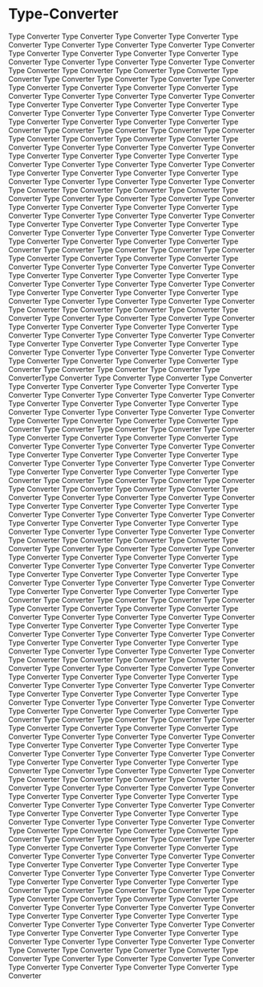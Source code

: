 # Type-Converter
Type Converter Type Converter Type Converter Type Converter Type Converter Type Converter Type Converter Type Converter Type Converter Type Converter Type Converter Type Converter Type Converter Type Converter Type Converter Type Converter Type Converter Type Converter Type Converter Type Converter Type Converter Type Converter Type Converter Type Converter Type Converter Type Converter Type Converter Type Converter Type Converter Type Converter Type Converter Type Converter Type Converter Type Converter Type Converter Type Converter Type Converter Type Converter Type Converter Type Converter Type Converter Type Converter Type Converter Type Converter Type Converter Type Converter Type Converter Type Converter Type Converter Type Converter Type Converter Type Converter Type Converter Type Converter Type Converter Type Converter Type Converter Type Converter Type Converter Type Converter Type Converter Type Converter Type Converter Type Converter Type Converter Type Converter Type Converter Type Converter Type Converter Type Converter Type Converter Type Converter Type Converter Type Converter Type Converter Type Converter Type Converter Type Converter Type Converter Type Converter Type Converter Type Converter Type Converter Type Converter Type Converter Type Converter Type Converter Type Converter Type Converter Type Converter Type Converter Type Converter Type Converter Type Converter Type Converter Type Converter Type Converter Type Converter Type Converter Type Converter Type Converter Type Converter Type Converter Type Converter Type Converter Type Converter Type Converter Type Converter Type Converter Type Converter Type Converter Type Converter Type Converter Type Converter Type Converter Type Converter Type Converter Type Converter Type Converter Type Converter Type Converter Type Converter Type Converter Type Converter Type Converter Type Converter Type Converter Type Converter Type Converter Type Converter Type Converter Type Converter Type Converter Type Converter Type Converter Type Converter Type Converter Type Converter Type Converter Type Converter Type Converter Type Converter Type Converter Type Converter Type Converter Type Converter Type Converter Type Converter Type Converter Type Converter Type Converter Type Converter Type Converter Type Converter Type Converter Type Converter Type Converter Type Converter Type Converter Type Converter Type Converter Type Converter Type Converter Type Converter Type Converter Type Converter Type Converter Type Converter Type Converter Type Converter Type Converter Type Converter Type Converter Type Converter Type Converter Type Converter Type Converter Type Converter Type Converter Type ConverterType Converter Type Converter Type Converter Type Converter Type Converter Type Converter Type Converter Type Converter Type Converter Type Converter Type Converter Type Converter Type Converter Type Converter Type Converter Type Converter Type Converter Type Converter Type Converter Type Converter Type Converter Type Converter Type Converter Type Converter Type Converter Type Converter Type Converter Type Converter Type Converter Type Converter Type Converter Type Converter Type Converter Type Converter Type Converter Type Converter Type Converter Type Converter Type Converter Type Converter Type Converter Type Converter Type Converter Type Converter Type Converter Type Converter Type Converter Type Converter Type Converter Type Converter Type Converter Type Converter Type Converter Type Converter Type Converter Type Converter Type Converter Type Converter Type Converter Type Converter Type Converter Type Converter Type Converter Type Converter Type Converter Type Converter Type Converter Type Converter Type Converter Type Converter Type Converter Type Converter Type Converter Type Converter Type Converter Type Converter Type Converter Type Converter Type Converter Type Converter Type Converter Type Converter Type Converter Type Converter Type Converter Type Converter Type Converter Type Converter Type Converter Type Converter Type Converter Type Converter Type Converter Type Converter Type Converter Type Converter Type Converter Type Converter Type Converter Type Converter Type Converter Type Converter Type Converter Type Converter Type Converter Type Converter Type Converter Type Converter Type Converter Type Converter Type Converter Type Converter Type Converter Type Converter Type Converter Type Converter Type Converter Type Converter Type Converter Type Converter Type Converter Type Converter Type Converter Type Converter Type Converter Type Converter Type Converter Type Converter Type Converter Type Converter Type Converter Type Converter Type Converter Type Converter Type Converter Type Converter Type Converter Type Converter Type Converter Type Converter Type Converter Type Converter Type Converter Type Converter Type Converter Type Converter Type Converter Type Converter Type Converter Type Converter Type Converter Type Converter Type Converter Type Converter Type Converter Type Converter Type Converter Type Converter Type Converter Type Converter Type Converter Type Converter Type Converter Type Converter Type Converter Type Converter Type Converter Type Converter Type Converter Type Converter Type Converter Type Converter Type Converter Type Converter Type Converter Type Converter Type Converter Type Converter Type Converter Type Converter Type Converter Type Converter Type Converter Type Converter Type Converter Type Converter Type Converter Type Converter Type Converter Type Converter Type Converter Type Converter Type Converter Type Converter Type Converter Type Converter Type Converter Type Converter Type Converter Type Converter Type Converter Type Converter Type Converter Type Converter Type Converter Type Converter Type Converter Type Converter Type Converter Type Converter Type Converter Type Converter Type Converter Type Converter Type Converter Type Converter Type Converter Type Converter Type Converter Type Converter Type Converter Type Converter Type Converter Type Converter Type Converter Type Converter Type Converter Type Converter Type Converter Type Converter Type Converter Type Converter Type Converter Type Converter Type Converter Type Converter Type Converter Type Converter Type Converter Type Converter Type Converter Type Converter Type Converter Type Converter Type Converter Type Converter Type Converter Type Converter Type Converter Type Converter Type Converter Type Converter Type Converter Type Converter Type Converter Type Converter Type Converter Type Converter Type Converter Type Converter Type Converter Type Converter Type Converter Type Converter Type Converter Type Converter Type Converter Type Converter Type Converter Type Converter Type Converter Type Converter Type Converter Type Converter Type Converter Type Converter Type Converter Type Converter Type Converter Type Converter Type Converter Type Converter Type Converter Type Converter Type Converter Type Converter Type Converter Type Converter Type Converter Type Converter Type Converter Type Converter Type Converter Type Converter Type Converter Type Converter Type Converter Type Converter Type Converter Type Converter Type Converter Type Converter Type Converter Type Converter Type Converter Type Converter Type Converter Type Converter Type Converter Type Converter Type Converter Type Converter Type Converter Type Converter Type Converter 
